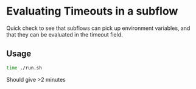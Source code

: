 # Evaluating Timeouts in a subflow

Quick check to see that subflows can pick up environment variables, and that they can be evaluated in the timeout field.

## Usage

```bash
time ./run.sh
```

Should give >2 minutes 
